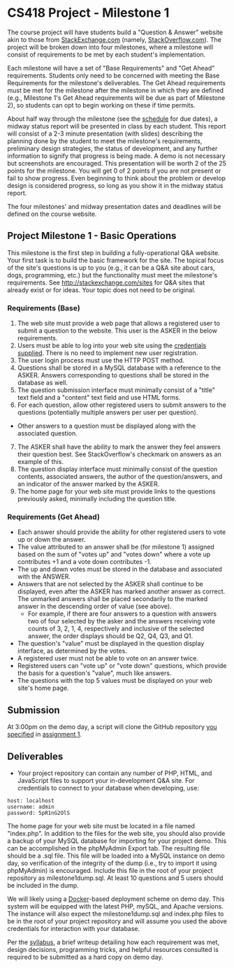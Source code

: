 # CS418 Project - Milestone 1

The course project will have students build a "Question & Answer" website akin to those from [StackExchange.com](http://StackExchange.com) (namely, [StackOverflow.com](http://StackOverflow.com)). The project will be broken down into four milestones, where a milestone will consist of requirements to be met by each student's implementation. 

Each milestone will have a set of "Base Requirements" and "Get Ahead" requirements. Students only need to be concerned with meeting the Base Requirements for the milestone's deliverables. The Get Ahead requirements must be met for the milestone after the milestone in which they are defined (e.g., Milestone 1's Get Ahead requirements will be due as part of Milestone 2), so students can opt to begin working on these if time permits. 

About half way through the milestone (see the [schedule](http://www.cs.odu.edu/~mkelly/semester/2015_spring/cs418/) for due dates), a midway status report will be presented in class by each student. This report will consist of a 2-3 minute presentation (with slides) describing the planning done by the student to meet the milestone's requirements, preliminary design strategies, the status of development, and any further information to signify that progress is being made. A demo is not necessary but screenshots are encouraged. This presentation will be worth 2 of the 25 points for the milestone. You will get 0 of 2 points if you are not present or fail to show progress. Even beginning to think about the problem or develop design is considered progress, so long as you show it in the midway status report.

The four milestones' and midway presentation dates and deadlines will be defined on the course website. 


## Project Milestone 1 - Basic Operations

This milestone is the first step in building a fully-operational Q&A website. Your first task is to build the basic framework for the site. The topical focus of the site's questions is up to you (e.g., it can be a Q&A site about cars, dogs, programming, etc.) but the functionality must meet the milestone's requirements. See http://stackexchange.com/sites for Q&A sites that already exist or for ideas. Your topic does not need to be original.


### Requirements (Base)

1. The web site must provide a web page that allows a registered user to submit a question to the website. This user is the ASKER in the below requirements.
2. Users must be able to log into your web site using the [credentials supplied](https://github.com/machawk1/ODUCS418/blob/spring2015/credentials.txt). There is no 
need to implement new user registration.
3. The user login process must use the HTTP POST method.
4. Questions shall be stored in a MySQL database with a reference to the ASKER. Answers corresponding to questions shall be stored in the database as well.
5. The question submission interface must minimally consist of a "title" text field and a "content" text field and use HTML forms.
6. For each question, allow other registered users to submit answers to the questions (potentially multiple answers per user per question).
  * Other answers to a question must be displayed along with the associated question.
7. The ASKER shall have the ability to mark the answer they feel answers their question best. See StackOverflow's checkmark on answers as an example of this.
8. The question display interface must minimally consist of the question contents, associated answers, the author of the question/answers, and an indicator of the answer marked by the ASKER.
9. The home page for your web site must provide links to the questions previously asked, minimally including the question title.

### Requirements (Get Ahead)

* Each answer should provide the ability for other registered users to vote up or down the answer.
* The value attributed to an answer shall be (for milestone 1) assigned based on the sum of "votes up" and "votes down" where a vote up contributes +1 and a vote down contributes -1. 
* The up and down votes must be stored in the database and associated with the ANSWER.
* Answers that are not selected by the ASKER shall continue to be displayed, even after the ASKER has marked another answer as correct. The unmarked answers shall be placed secondarily to the marked answer in the descending order of value (see above).
  * For example, if there are four answers to a question with answers two of four selected by the asker and the answers receiving vote counts of 3, 2, 1, 4, respectively and inclusive of the selected answer, the order displays should be Q2, Q4, Q3, and Q1.
* The question's "value" must be displayed in the question display interface, as determined by the votes.
* A registered user must not be able to vote on an answer twice. 
* Registered users can "vote up" or "vote down" questions, which provide the basis for a question's "value", much like answers.
* The questions with the top 5 values must be displayed on your web site's home page.

## Submission

At 3:00pm on the demo day, a script will clone the GitHub repository [you specified](https://github.com/machawk1/ODUCS418/tree/spring2015/users) in [assignment 1](http://www.cs.odu.edu/~mkelly/semester/2015_spring/cs418/assignments/assignment1.html).

## Deliverables

* Your project repository can contain any number of PHP, HTML, and JavaScript files to support your in-development Q&A site. For credentials to connect to your database when developing, use:

```
host: localhost
username: admin
password: 5pR1nG2OlS
```

The home page for your web site must be located in a file named "index.php". In addition to the files for the web site, you should also provide a backup of your MySQL database for importing for your project demo. This can be accomplished in the phpMyAdmin Export tab. The resulting file should be a .sql file. This file will be loaded into a MySQL instance on demo day, so verification of the integrity of the dump (i.e., try to import it using phpMyAdmin) is encouraged. Include this file in the root of your project repository as milestone1dump.sql. At least 10 questions and 5 users should be included in the dump.

We will likely using a [Docker](https://www.docker.com/)-based deployment scheme on demo day. This system will be equipped with the latest PHP, mySQL, and Apache versions. The instance will also expect the milestone1dump.sql and index.php files to be in the root of your project repository and will assume you used the above credentials for interaction with your database.

Per the [syllabus](http://www.cs.odu.edu/~mkelly/semester/2015_spring/cs418/syllabus.txt), a brief writeup detailing how each requirement was met, design decisions, programming tricks, and helpful resources consulted is required to be submitted as a hard copy on demo day.
